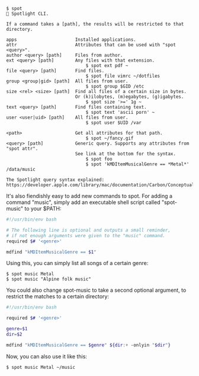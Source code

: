 ```
$ spot
 Spotlight CLI.

If a command takes a [path], the results will be restricted to that directory.

apps                      Installed applications.
attr                      Attributes that can be used with "spot <query>".
author <query> [path]     Files from author.
ext <query> [path]        Any files with that extension.
                              $ spot ext pdf ~
file <query> [path]       Find files.
                              $ spot file vimrc ~/dotfiles
group <group|gid> [path]  All files from user.
                              $ spot group $GID /etc
size <rel> <size> [path]  Find all files of a certain size in bytes.
                          Or (k)ilobytes, (m)egabytes, (g)igabytes.
                              $ spot size '>=' 1g ~
text <query> [path]       Find files containing text.
                              $ spot text 'ascii porn' ~
user <user|uid> [path]    All files from user.
                              $ spot user $UID /var

<path>                    Get all attributes for that path.
                              $ spot ~/fancy.gif
<query> [path]            Generic query. Supports any attributes from "spot attr".
                          See link at the bottom for the syntax.
                              $ spot foo
                              $ spot 'kMDItemMusicalGenre == *Metal*' /data/music

The Spotlight query syntax explained:
https://developer.apple.com/library/mac/documentation/Carbon/Conceptual/SpotlightQuery/Concepts/QueryFormat.html
```

It's also fiendishly easy to add new commands to spot. For adding a command
"music", simply add an executable shell script called "spot-music" to your
$PATH:

```sh
#!/usr/bin/env bash

# The following line is optional and outputs a small reminder,
# if not enough arguments were given to the "music" command.
required $# '<genre>'

mdfind "kMDItemMusicalGenre == $1"
```

Using this, you can simply list all songs of a certain genre:

```
$ spot music Metal
$ spot music "Alpine folk music"
```

You could also change spot-music to take a second optional argument, to restrict
the matches to a certain directory:

```sh
#!/usr/bin/env bash

required $# '<genre>'

genre=$1
dir=$2

mdfind "kMDItemMusicalGenre == $genre" ${dir:+ -onlyin "$dir"}
```

Now, you can also use it like this:

```
$ spot music Metal ~/music
```
